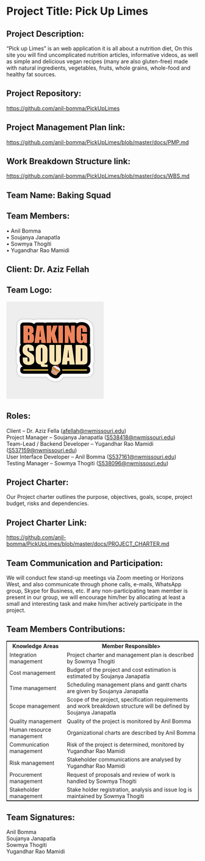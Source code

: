 ﻿# Project Title: Pick Up Limes

## Project Description:

“Pick up Limes” is an web application it is all about a nutrition diet, On this site you will find uncomplicated nutrition articles, informative videos, as well as simple and delicious vegan recipes (many are also gluten-free) made with natural ingredients, vegetables, fruits, whole grains, whole-food and healthy fat sources.

## Project Repository:

https://github.com/anil-bomma/PickUpLimes

## Project Management Plan link:

https://github.com/anil-bomma/PickUpLimes/blob/master/docs/PMP.md

## Work Breakdown Structure link:

https://github.com/anil-bomma/PickUpLimes/blob/master/docs/WBS.md

## Team Name: Baking Squad

## Team Members:

• Anil Bomma<br>
• Soujanya Janapatla<br>
• Sowmya Thogiti<br>
• Yugandhar Rao Mamidi<br>


## Client: Dr. Aziz Fellah

## Team Logo:

![](https://raw.githubusercontent.com/anil-bomma/PickUpLimes/master/Images/logo.png)

## Roles:

Client – Dr. Aziz Fella (afellah@nwmissouri.edu)<br>
Project Manager – Soujanya Janapatla (S538418@nwmissouri.edu)<br>
Team-Lead / Backend Developer – Yugandhar Rao Mamidi (S537159@nwmissouri.edu)<br>
User Interface Developer – Anil Bomma (S537161@nwmissouri.edu)<br>
Testing Manager – Sowmya Thogiti (S538096@nwmissouri.edu)<br>


## Project Charter:

Our Project charter outlines the purpose, objectives, goals, scope, project budget, risks and dependencies.

## Project Charter Link:

https://github.com/anil-bomma/PickUpLimes/blob/master/docs/PROJECT_CHARTER.md

## Team Communication and Participation:

We will conduct few stand-up meetings via Zoom meeting or Horizons West, and also communicate through phone calls, e-mails, WhatsApp group, Skype for Business, etc.
If any non-participating team member is present in our group, we will encourage him/her by allocating at least a small and interesting task and make him/her actively participate in the project.

## Team Members Contributions:

<table style="width:100%;border: 1px solid black;">
<tr>
<th>Knowledge Areas</th>	
<th>Member Responsible></th>
  </tr>
  <tr>
    <td>Integration management</td>
    <td>Project charter and management plan is described by Sowmya Thogiti</td>
  </tr>
   <tr>
    <td>Cost management</td>
    <td>Budget of the project and cost estimation is estimated by Soujanya Janapatla</td>
  </tr>
  <tr>
    <td>Time management</td>
    <td>Scheduling management plans and gantt charts are given by Soujanya Janapatla</td>
  </tr>
  <tr>
    <td>Scope management</td>
    <td>Scope of the project, specification requirements and work breakdown structure will be defined by Soujanya Janapatla </td>
  </tr>
  <tr>
    <td>Quality management</td>
    <td>Quality of the project is monitored by Anil Bomma</td>
  </tr>
   <tr>
    <td>Human resource management</td>
    <td>Organizational charts are described by Anil Bomma</td>
  </tr>
  <tr>
    <td>Communication management</td>
    <td>Risk of the project is determined, monitored by Yugandhar Rao Mamidi</td>
  </tr>
   <tr>
    <td>Risk management</td>
    <td>Stakeholder communications are analysed by Yugandhar Rao Mamidi</td>
  </tr>
   <tr>
    <td>Procurement management</td>
    <td>Request of proposals and review of work is handled by Sowmya Thogiti</td>
  </tr>
   <tr>
    <td>Stakeholder management</td>
    <td>Stake holder registration, analysis and issue log is maintained by Sowmya Thogiti</td>
  </tr>
  </table>


## Team Signatures:

Anil Bomma
<br>
Soujanya Janapatla
<br>
Sowmya Thogiti
<br>
Yugandhar Rao Mamidi

